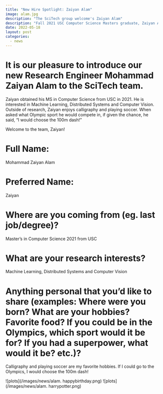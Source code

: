 ```yaml
---
title: "New Hire Spotlight: Zaiyan Alam"
image: alam.jpg
description: "The SciTech group welcome's Zaiyan Alam"
description: "Fall 2021 USC Computer Science Masters graduate, Zaiyan Alam tells the SciTech Group a little bit about himself"
date: 2022-05-18
layout: post
categories:
  - news
---
```


# It is our pleasure to introduce our new Research Engineer Mohammad Zaiyan Alam to the SciTech team.

Zaiyan obtained his MS in Computer Science from USC in 2021. He is interested 
in Machine Learning, Distributed Systems and Computer Vision. Outside of research, 
Zaiyan enjoys calligraphy and playing soccer. When asked what Olympic sport he 
would compete in, if given the chance, he said, “I would choose the 100m dash!”

Welcome to the team, Zaiyan!



# Full Name: 
Mohammad Zaiyan Alam

# Preferred Name: 
Zaiyan

# Where are you coming from (eg. last job/degree)?  
Master’s in Computer Science 2021 from USC

# What are your research interests?  
Machine Learning, Distributed Systems and Computer Vision

# Anything personal that you’d like to share (examples: Where were you born? What are your hobbies? Favorite food? If you could be in the Olympics, which sport would it be for? If you had a superpower, what would it be? etc.)?

Calligraphy and playing soccer are my favorite hobbies. 
If I could go to the Olympics, I would choose the 100m dash!


 
![plots](/images/news/alam. happybirthday.png)
![plots](/images/news/alam. harrypotter.png)


 



